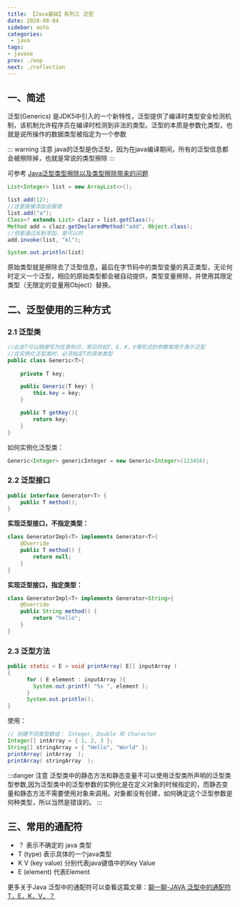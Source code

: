 ```yaml
---
title: 【Java基础】系列三 泛型
date: 2020-08-04
sidebar: auto
categories:
 - java
tags:
- javase
prev: ./oop
next: ./reflection
---
```


## 一、简述
泛型(Generics) 是JDK5中引入的一个新特性，泛型提供了编译时类型安全检测机制，该机制允许程序员在编译时检测到非法的类型。泛型的本质是参数化类型，也就是说所操作的数据类型被指定为一个参数

::: warning 注意
java的泛型是伪泛型，因为在java编译期间，所有的泛型信息都会被擦除掉，也就是常说的类型擦除
:::

可参考 [Java泛型类型擦除以及类型擦除带来的问题](https://www.cnblogs.com/wuqinglong/p/9456193.html)

```java
List<Integer> list = new ArrayList<>();

list.add(12);
//这里直接添加会报错
list.add("a");
Class<? extends List> clazz = list.getClass();
Method add = clazz.getDeclaredMethod("add", Object.class);
//但是通过反射添加，是可以的
add.invoke(list, "kl");

System.out.println(list)
```
原始类型就是擦除去了泛型信息，最后在字节码中的类型变量的真正类型，无论何时定义一个泛型，相应的原始类型都会被自动提供，类型变量擦除，并使用其限定类型（无限定的变量用Object）替换。


## 二、泛型使用的三种方式

### 2.1 泛型类
```java
//此处T可以随便写为任意标识，常见的如T、E、K、V等形式的参数常用于表示泛型
//在实例化泛型类时，必须指定T的具体类型
public class Generic<T>{ 
   
    private T key;

    public Generic(T key) { 
        this.key = key;
    }

    public T getKey(){ 
        return key;
    }
}
```
如何实例化泛型类：
```java
Generic<Integer> genericInteger = new Generic<Integer>(123456);
```

### 2.2 泛型接口
```java
public interface Generator<T> {
    public T method();
}
```

**实现泛型接口，不指定类型：**
```java
class GeneratorImpl<T> implements Generator<T>{
    @Override
    public T method() {
        return null;
    }
}
```

**实现泛型接口，指定类型：**
```java
class GeneratorImpl<T> implements Generator<String>{
    @Override
    public String method() {
        return "hello";
    }
}
```

### 2.3 泛型方法
```java
public static < E > void printArray( E[] inputArray )
{         
      for ( E element : inputArray ){        
        System.out.printf( "%s ", element );
      }
      System.out.println();
}
```

使用：

```java
// 创建不同类型数组： Integer, Double 和 Character
Integer[] intArray = { 1, 2, 3 };
String[] stringArray = { "Hello", "World" };
printArray( intArray  ); 
printArray( stringArray  ); 
```
:::danger 注意
泛型类中的静态方法和静态变量不可以使用泛型类所声明的泛型类型参数,因为泛型类中的泛型参数的实例化是在定义对象的时候指定的，而静态变量和静态方法不需要使用对象来调用。对象都没有创建，如何确定这个泛型参数是何种类型，所以当然是错误的。
:::

## 三、常用的通配符

- ？ 表示不确定的 java 类型
- T (type) 表示具体的一个java类型
- K V (key value) 分别代表java键值中的Key Value
- E (element) 代表Element

更多关于Java 泛型中的通配符可以查看这篇文章：[聊一聊-JAVA 泛型中的通配符 T，E，K，V，？](https://juejin.im/post/6844903917835419661)